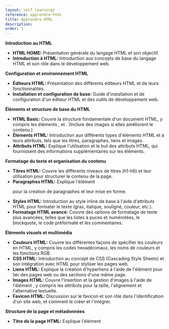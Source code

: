 ```yaml
---
layout: self_learnings
reference: apprendre-html
title: Apprendre HTML
description:
order: 1
---
```


**Introduction au HTML**

* **HTML HOME:** Présentation générale du langage HTML et son objectif.
* **Introduction à HTML:** Introduction aux concepts de base du langage HTML et son rôle dans le développement web.

**Configuration et environnement HTML**

* **Éditeurs HTML:** Présentation des différents éditeurs HTML et de leurs fonctionnalités.
* **Installation et configuration de base:** Guide d'installation et de configuration d'un éditeur HTML et des outils de développement web.

**Éléments et structure de base du HTML**

* **HTML Basic:** Couvre la structure fondamentale d'un document HTML, y compris les éléments <html>, <head> et <body>. (Inclure des images si elles améliorent le contenu.)
* **Éléments HTML:** Introduction aux différents types d'éléments HTML et à leurs attributs, tels que les titres, paragraphes, liens et images.
* **Attributs HTML:** Explique l'utilisation et le but des attributs HTML, qui fournissent des informations supplémentaires sur les éléments.

**Formatage du texte et organisation du contenu**

* **Titres HTML:** Couvre les différents niveaux de titres (h1-h6) et leur utilisation pour structurer le contenu de la page.
* **Paragraphes HTML:** Explique l'élément <p> pour la création de paragraphes et leur mise en forme.
* **Styles HTML:** Introduction au style inline de base à l'aide d'attributs HTML pour formater le texte (gras, italique, souligné, couleur, etc.).
* **Formatage HTML avancé:** Couvre des options de formatage de texte plus avancées, telles que les listes à puces et numérotées, le blockquote, le code préformaté et les commentaires.

**Éléments visuels et multimédia**

* **Couleurs HTML:** Couvre les différentes façons de spécifier les couleurs en HTML, y compris les codes hexadécimaux, les noms de couleurs et les fonctions RGB.
* **CSS HTML:** Introduction au concept de CSS (Cascading Style Sheets) et son intégration avec HTML pour styliser les pages web.
* **Liens HTML:** Explique la création d'hyperliens à l'aide de l'élément <a> pour lier des pages web ou des sections d'une même page.
* **Images HTML:** Couvre l'insertion et la gestion d'images à l'aide de l'élément <img>, y compris les attributs pour la taille, l'alignement et l'alternative textuelle.
* **Favicon HTML:** Discussion sur le favicon et son rôle dans l'identification d'un site web, et comment le créer et l'intégrer.

**Structure de la page et métadonnées**

* **Titre de la page HTML:** Explique l'élément <title> pour définir le titre de la page qui s'affiche dans la barre de titre du navigateur.
* **En-tête HTML:** Discussion sur l'élément <head> et son importance pour inclure des métadonnées, des liens vers des feuilles de style CSS et des scripts JavaScript.
* **Métadonnées HTML:** Couvre les différents types de métadonnées HTML, telles que la description de la page, les mots-clés et les instructions pour les robots d'indexation.
* **Tableaux HTML:** Couvre la création et le formatage de tableaux à l'aide d'éléments HTML tels que <table>, <tr>, <th> et <td>.
* **Listes HTML:** Introduction aux différents types de listes (ordonnées et non ordonnées) et à leur utilisation pour organiser le contenu textuel.
* **Bloc et inline HTML:** Explique la différence entre les éléments de bloc et les éléments en ligne, et comment les utiliser pour structurer la mise en page de la page.

**Éléments et attributs HTML intermédiaires**

* **Div HTML:** Discussion sur l'élément <div> polyvalent pour structurer, organiser et styliser des sections de contenu.
* **Classes HTML:** Explique l'utilisation des classes HTML pour appliquer des styles CSS à des groupes d'éléments spécifiques.
* **ID HTML:** Couvre l'utilisation des ID HTML pour identifier de manière unique des éléments dans la page, pour le ciblage CSS et la navigation interne.
* **Iframes HTML:** Introduction aux iframes pour intégrer du contenu externe (vidéos, cartes, etc.) dans une page web.

**Script et intégration**

* **Chemins de fichiers HTML:** Explique comment référencer des fichiers externes (CSS, JavaScript) dans un document HTML pour inclure des styles et des fonctionnalités supplémentaires.

* **JavaScript HTML:** Introduction à l'intégration de code JavaScript dans HTML pour ajouter des interactions et des animations à la page web.
* **Événements HTML:** Couvre les événements HTML, tels que les clics, les survols et les changements de valeur, et comment les utiliser pour déclencher des actions JavaScript.
* **Formulaires HTML avancés:** Discussion sur des fonctionnalités plus avancées des formulaires HTML, telles que la validation des entrées, la gestion des soumissions et l'envoi de données vers le serveur.
* **API DOM HTML:** Introduction à l'API DOM (Document Object Model) pour manipuler dynamiquement le contenu et la structure d'une page HTML à l'aide de JavaScript.

**Accessibilité et bonnes pratiques**

* **Sémantique HTML:** Couvre l'importance d'utiliser des éléments HTML sémantiques pour améliorer l'accessibilité de la page web pour les utilisateurs handicapés.
* **Accessibilité au clavier:** Discussion sur la création de pages web accessibles au clavier en utilisant des techniques telles que le focus et la navigation par tabulation.
* **Contenus alternatifs:** Explique l'utilisation des attributs alt et title pour fournir des descriptions textuelles des images et d'autres éléments non textuels.
* **Strucure de titre claire:** Souligne l'importance d'utiliser une structure de titre claire (h1-h6) pour organiser le contenu de la page et faciliter la navigation pour les utilisateurs d'assistants technologiques.
* **Guide de style HTML:** Discussion sur les principes de création de styles CSS cohérents, maintenables et accessibles.

**Encodage des caractères et caractères spéciaux**

* **Entités HTML:** Explique l'utilisation des entités HTML pour représenter des caractères spéciaux qui ne peuvent pas être saisis directement, comme les accents, les symboles et les caractères étrangers.
* **Symboles HTML:** Couvre l'insertion de symboles à l'aide de la notation &#xNNNN; et des noms d'entités HTML.
* **Emojis HTML:** Discussion sur l'utilisation de caractères Unicode pour afficher des emojis dans les pages web.

**Jeux de caractères et codage d'URL**

* **Jeux de caractères HTML:** Explique l'importance de spécifier le jeu de caractères (charset) dans l'en-tête HTML pour un rendu correct du texte, en particulier pour les langues non latines.
* **Encodage URL HTML:** Couvre le processus de conversion des caractères en un format sûr pour les URL, en utilisant des techniques d'encodage comme l'encodage URL et l'encodage par entités.

**Comparaison et normes**

* **HTML vs XHTML:** Discussion sur les différences entre HTML et XHTML, en termes de structure, de syntaxe et d'applications.
* **Évolutions et normes HTML:** Couvre les différentes versions du langage HTML (HTML5, HTML4, etc.) et leur évolution, ainsi que les normes et bonnes pratiques recommandées par le W3C.

**Formulaires et interaction utilisateur**

* **Types d'entrées de formulaire:** Discussion sur les différents types d'entrées de formulaire HTML (text, email, password, checkbox, radio, etc.) et leurs attributs.
* **Boutons de soumission et de réinitialisation:** Explique l'utilisation des boutons <input type="submit"> et <input type="reset"> pour soumettre et réinitialiser les formulaires.
* **Sélectionneurs HTML:** Couvre les différents types de sélecteurs HTML (par ID, par classe, par nom de balise, etc.) pour cibler des éléments spécifiques dans le DOM.
* **Manipulation du DOM:** Discussion sur les méthodes et propriétés JavaScript pour manipuler le DOM, telles que getElementById(), getElementsByTagName(), et innerHTML.
* **Validation JavaScript:** Explique comment utiliser JavaScript pour valider les entrées des utilisateurs dans les formulaires avant de les soumettre.

**Graphismes et vecteurs**

* **Canvas HTML:** Introduction à l'élément HTML Canvas pour créer des graphiques dynamiques et des animations interactives à l'aide de JavaScript.
* **Dessin sur Canvas:** Couvre les techniques de base pour dessiner des formes, des lignes, du texte et des images sur un élément Canvas.
* **Animations Canvas:** Discussion sur la création d'animations fluides à l'aide du contexte de dessin Canvas et des boucles de temps JavaScript.
* **SVG HTML:** Introduction aux Scalable Vector Graphics (SVG) et leur utilisation pour intégrer des graphiques vectoriels nets et évolutifs dans les pages web.
* **Éléments SVG de base:** Couvre les éléments SVG de base tels que <svg>, <path>, <
* 
* **Attributs et styles SVG:** Discussion sur les attributs et styles SVG pour contrôler l'apparence, la position et le comportement des éléments graphiques vectoriels.
* **Animations SVG:** Explique comment créer des animations SVG fluides à l'aide de SMIL (Synchronized Multimedia) ou d'animations CSS.
* **Intégration SVG:** Couvre l'intégration de graphiques SVG dans des pages HTML, en utilisant des techniques telles que l'élément <img> ou le code SVG inline.

**Intégration multimédia**

* **Médias HTML:** Introduction aux éléments HTML <audio> et <video> pour intégrer des fichiers audio et vidéo dans les pages web.
* **Lecture audio HTML:** Couvre les attributs et les contrôles pour lire des fichiers audio, tels que les options de lecture automatique, de boucle et de volume.
* **Lecture vidéo HTML:** Discussion sur les attributs et les contrôles pour lire des fichiers vidéo, tels que les options de lecture automatique, de plein écran et de sous-titres.
* **Formats de médias pris en charge:** Explique les différents formats de fichiers audio et vidéo pris en charge par les navigateurs web et les considérations de compatibilité.
* **Lecture multimédia avancée:** Couvre des fonctionnalités multimédia plus avancées, telles que la lecture en mode plein écran, les contrôles personnalisés et la gestion des événements de lecture.

**Plug-ins et API externes**

* **Plug-ins HTML:** Introduction à l'utilisation de plug-ins pour intégrer du contenu non standard dans les pages web, tels que des lecteurs Flash ou des cartes interactives.
* **YouTube HTML:** Discussion sur l'intégration de vidéos YouTube dans les pages web à l'aide de l'API YouTube Data.
* **API tierces:** Couvre l'utilisation d'API tierces pour intégrer des fonctionnalités supplémentaires, telles que des cartes Google Maps, des flux de médias sociaux ou des outils de chat.
* **Considérations de sécurité:** Discussion sur les questions de sécurité liées à l'utilisation de plug-ins et d'API externes, et les meilleures pratiques pour protéger votre site web.

**Fonctionnalités avancées**

* **Géolocalisation HTML:** Introduction à l'API Geolocation pour accéder aux données de localisation de l'utilisateur et fournir des services basés sur la localisation.
* **Drag and Drop HTML:** Couvre l'API Drag and Drop pour permettre aux utilisateurs de faire glisser et déposer des fichiers, des éléments ou du texte dans une page web.
* **Web Storage HTML:** Discussion sur les API Web Storage (localStorage et sessionStorage) pour stocker des données côté client de manière persistante ou temporaire.
* **Web Workers HTML:** Explique l'utilisation de Web Workers pour exécuter des tâches JavaScript lourdes en arrière-plan sans bloquer l'interface utilisateur principale.
* **Service Workers HTML:** Couvre les Service Workers pour fournir des fonctionnalités avancées telles que la mise en cache hors ligne, les notifications push et les mises à jour en arrière-plan.

**Déploiement et maintenance**

* **Optimisation des performances HTML:** Discussion sur les techniques pour optimiser les performances des pages web HTML, telles que la minification, la compression et le chargement paresseux.
* **Déploiement de sites web HTML:** Couvre les processus de déploiement d'un site web HTML sur un serveur web, y compris le choix d'un hébergeur et le transfert de fichiers.
* **Maintenance de sites web HTML:** Discussion sur les tâches de maintenance courantes pour les sites web HTML, telles que la mise à jour du contenu, la correction des bogues et la mise à jour des logiciels.
* **Accessibilité et référencement:** Couvre les directives d'accessibilité et de référencement pour améliorer la visibilité et l'utilisabilité des sites web HTML.
* **Outils de développement HTML:** Discussion sur les outils de développement web populaires pour créer, déboguer et tester des pages HTML et des sites web.

 